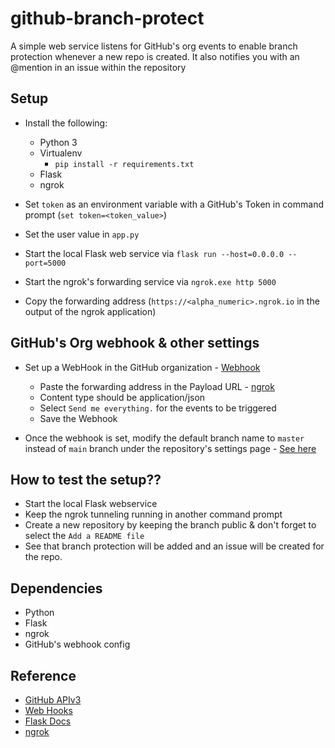# github-branch-protect
A simple web service listens for GitHub's org events to enable branch protection whenever a new repo is created. It also notifies you with an @mention in an issue within the repository

## Setup
- Install the following:
  - Python 3
  - Virtualenv
    - `pip install -r requirements.txt`
  - Flask
  - ngrok
    

- Set `token` as an environment variable with a GitHub's Token in command prompt (`set token=<token_value>`)
- Set the user value in `app.py`
- Start the local Flask web service via `flask run --host=0.0.0.0 --port=5000`
- Start the ngrok's forwarding service via `ngrok.exe http 5000`
- Copy the forwarding address (`https://<alpha_numeric>.ngrok.io` in the output of the ngrok application)

## GitHub's Org webhook & other settings

- Set up a WebHook in the GitHub organization - [Webhook](https://github.com/organizations/vpcta/settings/hooks/)
  - Paste the forwarding address in the Payload URL - [ngrok](https://<alpha_numeric>.ngrok.io)
  - Content type should be application/json
  - Select `Send me everything.` for the events to be triggered
  - Save the Webhook
    
- Once the webhook is set, modify the default branch name to `master` instead of `main` branch under the repository's settings page - [See here](https://docs.github.com/en/github/administering-a-repository/managing-branches-in-your-repository/changing-the-default-branch)

    
## How to test the setup??

- Start the local Flask webservice
- Keep the ngrok tunneling running in another command prompt
- Create a new repository by keeping the branch public & don't forget to select the `Add a README file`
- See that branch protection will be added and an issue will be created for the repo.

## Dependencies
- Python
- Flask
- ngrok
- GitHub's webhook config

## Reference
- [GitHub APIv3](https://developer.github.com/v3/)
- [Web Hooks](https://developer.github.com/webhooks/)
- [Flask Docs](https://flask.palletsprojects.com/en/1.1.x/)
- [ngrok](https://ngrok.com/docs)

